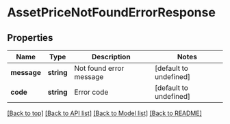 # AssetPriceNotFoundErrorResponse

## Properties

|Name | Type | Description | Notes|
|------------ | ------------- | ------------- | -------------|
|**message** | **string** | Not found error message | [default to undefined]|
|**code** | **string** | Error code | [default to undefined]|




[[Back to top]](#) [[Back to API list]](../../README.md#documentation-for-api-endpoints) [[Back to Model list]](../../README.md#documentation-for-models) [[Back to README]](../../README.md)
